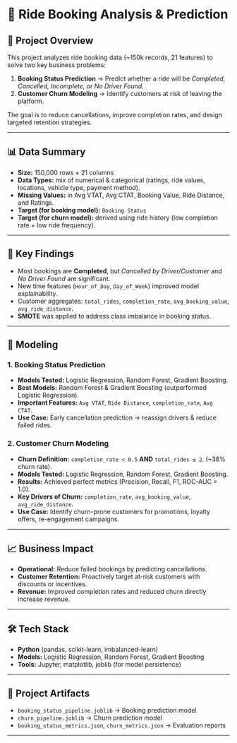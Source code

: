 
# 🚖 Ride Booking Analysis & Prediction

## 📌 Project Overview

This project analyzes ride booking data (\~150k records, 21 features) to solve two key business problems:

1. **Booking Status Prediction** → Predict whether a ride will be *Completed, Cancelled, Incomplete, or No Driver Found*.
2. **Customer Churn Modeling** → Identify customers at risk of leaving the platform.

The goal is to reduce cancellations, improve completion rates, and design targeted retention strategies.

---

## 📊 Data Summary

* **Size:** 150,000 rows × 21 columns
* **Data Types:** mix of numerical & categorical (ratings, ride values, locations, vehicle type, payment method).
* **Missing Values:** in Avg VTAT, Avg CTAT, Booking Value, Ride Distance, and Ratings.
* **Target (for booking model):** `Booking Status`
* **Target (for churn model):** derived using ride history (low completion rate + low ride frequency).

---

## 🔎 Key Findings

* Most bookings are **Completed**, but *Cancelled by Driver/Customer* and *No Driver Found* are significant.
* New time features (`Hour_of_Day`, `Day_of_Week`) improved model explainability.
* Customer aggregates: `total_rides`, `completion_rate`, `avg_booking_value`, `avg_ride_distance`.
* **SMOTE** was applied to address class imbalance in booking status.

---

## 🤖 Modeling

### 1. Booking Status Prediction

* **Models Tested:** Logistic Regression, Random Forest, Gradient Boosting.
* **Best Models:** Random Forest & Gradient Boosting (outperformed Logistic Regression).
* **Important Features:** `Avg VTAT`, `Ride Distance`, `completion_rate`, `Avg CTAT`.
* **Use Case:** Early cancellation prediction → reassign drivers & reduce failed rides.

### 2. Customer Churn Modeling

* **Churn Definition:** `completion_rate < 0.5` **AND** `total_rides ≤ 2`. (\~38% churn rate).
* **Models Tested:** Logistic Regression, Random Forest, Gradient Boosting.
* **Results:** Achieved perfect metrics (Precision, Recall, F1, ROC-AUC = 1.0).
* **Key Drivers of Churn:** `completion_rate`, `avg_booking_value`, `avg_ride_distance`.
* **Use Case:** Identify churn-prone customers for promotions, loyalty offers, re-engagement campaigns.

---

## 📈 Business Impact

* **Operational:** Reduce failed bookings by predicting cancellations.
* **Customer Retention:** Proactively target at-risk customers with discounts or incentives.
* **Revenue:** Improved completion rates and reduced churn directly increase revenue.

---

## 🛠️ Tech Stack

* **Python** (pandas, scikit-learn, imbalanced-learn)
* **Models:** Logistic Regression, Random Forest, Gradient Boosting
* **Tools:** Jupyter, matplotlib, joblib (for model persistence)

---



## 📂 Project Artifacts

* `booking_status_pipeline.joblib` → Booking prediction model
* `churn_pipeline.joblib` → Churn prediction model
* `booking_status_metrics.json`, `churn_metrics.json` → Evaluation reports

---

